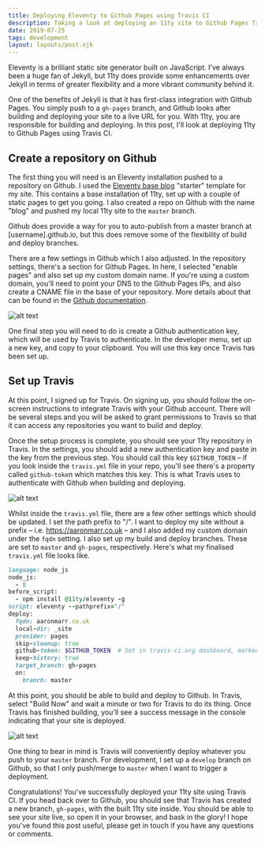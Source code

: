 ```yaml
---
title: Deploying Eleventy to Github Pages using Travis CI
description: Taking a look at deploying an 11ty site to Github Pages Travis CI
date: 2019-07-25
tags: development
layout: layouts/post.njk
---
```

Eleventy is a brilliant static site generator built on JavaScript. I've always been a huge fan of Jekyll, but 11ty does provide some enhancements over Jekyll in terms of greater flexibility and a more vibrant community behind it.

One of the benefits of Jekyll is that it has first-class integration with Github Pages. You simply push to a `gh-pages` branch, and Github looks after building and deploying your site to a live URL for you. With 11ty, you are responsible for building and deploying. In this post, I'll look at deploying 11ty to Github Pages using Travis CI.

## Create a repository on Github

The first thing you will need is an Eleventy installation pushed to a repository on Github. I used the [Eleventy base blog](https://github.com/11ty/eleventy-base-blog) "starter" template for my site. This contains a base installation of 11ty, set up with a couple of static pages to get you going. I also created a repo on Github with the name "blog" and pushed my local 11ty site to the `master` branch. 

<aside>Github does provide a way for you to auto-publish from a master branch at [username].github.io, but this does remove some of the flexibility of build and deploy branches.</aside>

There are a few settings in Github which I also adjusted. In the repository settings, there's a section for Github Pages. In here, I selected "enable pages" and also set up my custom domain name. If you're using a custom domain, you'll need to point your DNS to the Github Pages IPs, and also create a CNAME file in the base of your repository. More details about that can be found in the [Github documentation](https://help.github.com/en/articles/using-a-custom-domain-with-github-pages).

![alt text](../../img/gh-pages-setup-crop.png "Github Pages settings screenshot")

One final step you will need to do is create a Github authentication key, which will be used by Travis to authenticate. In the developer menu, set up a new key, and copy to your clipboard. You will use this key once Travis has been set up.

## Set up Travis

At this point, I signed up for Travis. On signing up, you should follow the on-screen instructions to integrate Travis with your Github account. There will be several steps and you will be asked to grant permissions to Travis so that it can access any repositories you want to build and deploy.

Once the setup process is complete, you should see your 11ty repository in Travis. In the settings, you should add a new authentication key and paste in the key from the previous step. You should call this key `$GITHUB_TOKEN` – if you look inside the `travis.yml` file in your repo, you'll see there's a property called `github-toke`n which matches this key. This is what Travis uses to authenticate with Github when building and deploying.

![alt text](../../img/travis-ci-env-vars-crop.png "Travis CI environment variables settings screenshot")

Whilst inside the `travis.yml` file, there are a few other settings which should be updated. I set the path prefix to "/". I want to deploy my site without a prefix – i.e. https://aaronmarr.co.uk – and I also added my custom domain under the `fqdn` setting.  I also set up my build and deploy branches. These are set to `master` and `gh-pages`, respectively. Here's what my finalised `travis.yml` file looks like.

```ruby
language: node_js
node_js:
  - 8
before_script:
  - npm install @11ty/eleventy -g
script: eleventy --pathprefix="/"
deploy:
  fqdn: aaronmarr.co.uk
  local-dir: _site
  provider: pages
  skip-cleanup: true
  github-token: $GITHUB_TOKEN  # Set in travis-ci.org dashboard, marked secure
  keep-history: true
  target_branch: gh-pages
  on:
    branch: master
```

At this point, you should be able to build and deploy to Github. In Travis, select "Build Now" and wait a minute or two for Travis to do its thing. Once Travis has finished building, you'll see a success message in the console indicating that your site is deployed.

![alt text](../../img/travis-ci-build-ok-crop.png "Travis CI build success screenshot")

One thing to bear in mind is Travis will conveniently deploy whatever you push to your `master` branch. For development, I set up a `develop` branch on Github, so that I only push/merge to `master` when I want to trigger a deployment.

Congratulations! You've successfully deployed your 11ty site using Travis CI. If you head back over to Github, you should see that Travis has created a new branch, `gh-pages`, with the built 11ty site inside. You should be able to see your site live, so open it in your browser, and bask in the glory! I hope you've found this post useful, please get in touch if you have any questions or comments.
